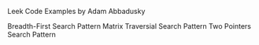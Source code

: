 Leek Code Examples by Adam Abbadusky

Breadth-First Search Pattern
Matrix Traversial Search Pattern
Two Pointers Search Pattern